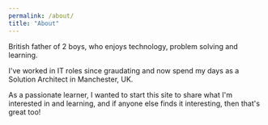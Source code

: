 ```yaml
---
permalink: /about/
title: "About"
---
```


British father of 2 boys, who enjoys technology, problem solving and learning.

I've worked in IT roles since graudating and now spend my days as a Solution Architect in Manchester, UK.

As a passionate learner, I wanted to start this site to share what I'm interested in and learning, and if anyone else finds it interesting, then that's great too!